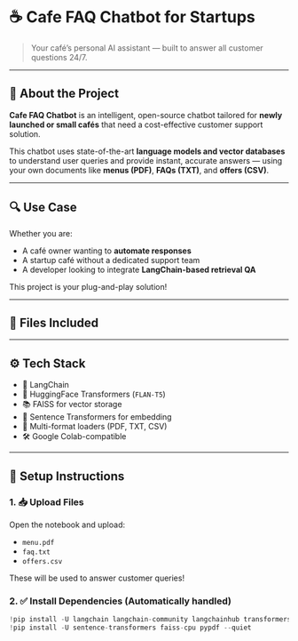 # ☕ Cafe FAQ Chatbot for Startups

> Your café’s personal AI assistant — built to answer all customer questions 24/7.

---

## 🧠 About the Project

**Cafe FAQ Chatbot** is an intelligent, open-source chatbot tailored for **newly launched or small cafés** that need a cost-effective customer support solution.

This chatbot uses state-of-the-art **language models and vector databases** to understand user queries and provide instant, accurate answers — using your own documents like **menus (PDF)**, **FAQs (TXT)**, and **offers (CSV)**.

---

## 🔍 Use Case

Whether you are:

- A café owner wanting to **automate responses**
- A startup café without a dedicated support team
- A developer looking to integrate **LangChain-based retrieval QA**

This project is your plug-and-play solution!

---

## 📂 Files Included




---

## ⚙️ Tech Stack

- 🧩 LangChain
- 🤗 HuggingFace Transformers (`FLAN-T5`)
- 📚 FAISS for vector storage
- 🧠 Sentence Transformers for embedding
- 📄 Multi-format loaders (PDF, TXT, CSV)
- 🛠 Google Colab-compatible

---

## 🚀 Setup Instructions

### 1. 📥 Upload Files

Open the notebook and upload:

- `menu.pdf`
- `faq.txt`
- `offers.csv`

These will be used to answer customer queries!

### 2. ✅ Install Dependencies (Automatically handled)

```python
!pip install -U langchain langchain-community langchainhub transformers accelerate huggingface_hub --quiet
!pip install -U sentence-transformers faiss-cpu pypdf --quiet
